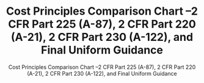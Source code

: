 ---
layout: resources-landing
title: "Cost Principles Comparison Chart &ndash;2 CFR Part 225 (A-87), 2 CFR Part 220 (A-21), 2 CFR Part 230 (A-122), and Final Uniform Guidance"
subtitle: "Cost Principles Comparison Chart &ndash;2 CFR Part 225 (A-87), 2 CFR Part 220 (A-21), 2 CFR Part 230 (A-122), and Final Uniform Guidance"
external_link: https://obamawhitehouse.archives.gov/sites/default/files/omb/fedreg/2013/uniform-guidance-cost-principles-requirements-text-comparison.pdf
filters: federal-financial-assistance uniform-guidance-2-cfr-200 guidance omb 2013
---